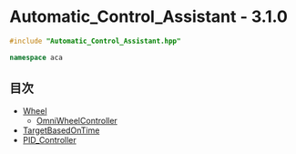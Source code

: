 # Automatic_Control_Assistant - 3.1.0
```c++
#include "Automatic_Control_Assistant.hpp"
```

```c++
namespace aca
```

## 目次
- [Wheel](wheel/README.md)
  - [OmniWheelController](wheel/omni_wheel_controller/README.md)
- [TargetBasedOnTime](target_based_on_time/README.md)
- [PID_Controller](pid_controller/README.md)